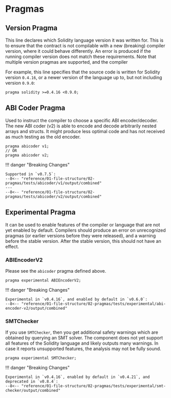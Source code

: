 # Pragmas

<!--
cSpell:ignore abicoder
cSpell:ignore structs
-->

## Version Pragma

This line declares which Solidity language version it was written for. This is to ensure that the contract is not compilable
with a new (breaking) compiler version, where it could behave differently. An error is produced if the running compiler version does not match these requirements.
Note that multiple version pragmas are supported, and the compiler

For example, this line specifies that the source code is written for Solidity version `0.4.16`, or a newer version of
the language up to, but not including version `0.9.0`:

```solidity
pragma solidity >=0.4.16 <0.9.0;
```

## ABI Coder Pragma

Used to instruct the compiler to choose a specific ABI encoder/decoder. The new ABI coder (v2) is able to encode and decode arbitrarily nested arrays and structs. It might produce less optimal code and has not received as much testing as the old encoder.

```solidity
pragma abicoder v1;
// OR
pragma abicoder v2;
```

!!! danger "Breaking Changes"

    Supported in `v0.7.5`:
    --8<-- "reference/01-file-structure/02-pragmas/tests/abicoder/v1/output/combined"
    ---
    --8<-- "reference/01-file-structure/02-pragmas/tests/abicoder/v2/output/combined"

## Experimental Pragma

It can be used to enable features of the compiler or language that are not yet enabled by default.
Compilers should produce an error on unrecognized pragmas (or earlier versions before they were released), and a warning before the stable version.
After the stable version, this should not have an effect.

### ABIEncoderV2

Please see the `abicoder` pragma defined above.

```solidity
pragma experimental ABIEncoderV2;
```

!!! danger "Breaking Changes"

    Experimental in `v0.4.16`, and enabled by default in `v0.6.0`:
    --8<-- "reference/01-file-structure/02-pragmas/tests/experimental/abi-encoder-v2/output/combined"

### SMTChecker

If you use `SMTChecker`, then you get additional safety warnings which are obtained by querying an
SMT solver. The component does not yet support all features of the Solidity language and
likely outputs many warnings. In case it reports unsupported features, the
analysis may not be fully sound.

```solidity
pragma experimental SMTChecker;
```

!!! danger "Breaking Changes"

    Experimental in `v0.4.16`, enabled by default in `v0.4.21`, and deprecated in `v0.8.4`:
    --8<-- "reference/01-file-structure/02-pragmas/tests/experimental/smt-checker/output/combined"
